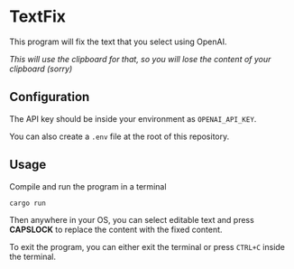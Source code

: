 # TextFix

This program will fix the text that you select using OpenAI.

*This will use the clipboard for that, so you will lose the content of your clipboard (sorry)*

## Configuration

The API key should be inside your environment as `OPENAI_API_KEY`.

You can also create a `.env` file at the root of this repository.

## Usage

Compile and run the program in a terminal

```bash
cargo run
```

Then anywhere in your OS, you can select editable text and press **CAPSLOCK** to replace the content with the fixed content.

To exit the program, you can either exit the terminal or press `CTRL+C` inside the terminal.
